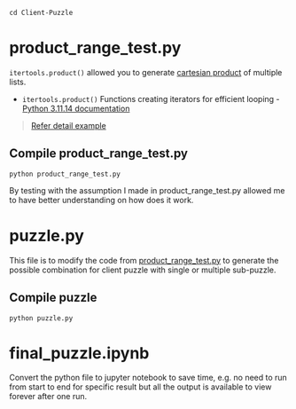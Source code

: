 ```
cd Client-Puzzle
```

# product_range_test.py
`itertools.product()` allowed you to generate [cartesian product](https://en.wikipedia.org/wiki/Cartesian_product) of multiple lists.
- `itertools.product()` Functions creating iterators for efficient looping - [Python 3.11.14 documentation](https://docs.python.org/3/library/itertools.html#itertools.product)
> [Refer detail example](https://note.nkmk.me/en/python-itertools-product/)

## Compile product_range_test.py
```
python product_range_test.py
```
By testing with the assumption I made in product_range_test.py allowed me to have better understanding on how does it work.

# puzzle.py
This file is to modify the code from [product_range_test.py](#product_range_test.py) to generate the possible combination for client puzzle with single or multiple sub-puzzle.

## Compile puzzle
```
python puzzle.py
```

# final_puzzle.ipynb
Convert the python file to jupyter notebook to save time, e.g. no need to run from start to end for specific result but all the output is available to view forever after one run.